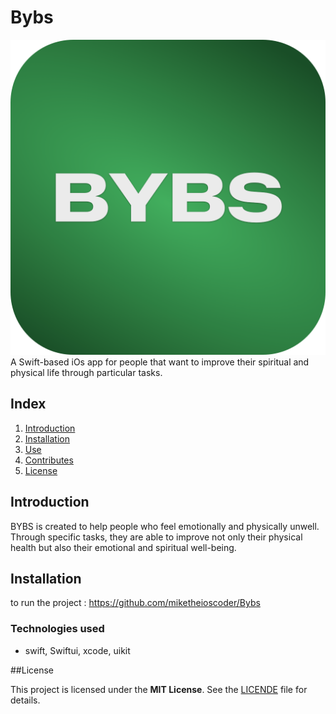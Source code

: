 # Bybs
![App Screenshot](plz.png)
A Swift-based iOs app  for people that want to improve their spiritual and physical life through particular tasks.

## Index

1. [Introduction](#introduction)
2. [Installation](#installation)
3. [Use](#use)
4. [Contributes](#contributes)
5. [License](#license)

## Introduction
BYBS is created to help people who feel emotionally and physically unwell. Through specific tasks, 
they are able to improve not only their physical health but also their emotional and spiritual well-being.

## Installation
to run the project : https://github.com/miketheioscoder/Bybs

### Technologies used

- swift, Swiftui, xcode, uikit

##License 

This project is licensed under the **MIT License**. See the [LICENDE](license) file for details.




